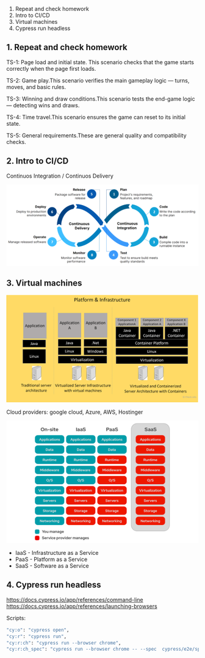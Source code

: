 1. Repeat and check homework
2. Intro to CI/CD
3. Virtual machines
4. Cypress run headless

## 1. Repeat and check homework

TS-1: Page load and initial state. This scenario checks that the game starts correctly when the page first loads.

TS-2: Game play.This scenario verifies the main gameplay logic — turns, moves, and basic rules.

TS-3: Winning and draw conditions.This scenario tests the end-game logic — detecting wins and draws.

TS-4: Time travel.This scenario ensures the game can reset to its initial state.

TS-5: General requirements.These are general quality and compatibility checks.



## 2. Intro to CI/CD

Continuos Integration / Continuos Delivery

![](/pictures/cicd.png)


## 3. Virtual machines
![](/pictures/virtualisation.png)  


Cloud providers: google cloud, Azure, AWS, Hostinger

![](/pictures/saas.png)  

* IaaS - Infrastructure as a Service  
* PaaS - Platform as a Service  
* SaaS - Software as a Service 


## 4. Cypress run headless

https://docs.cypress.io/app/references/command-line  
https://docs.cypress.io/app/references/launching-browsers    

Scripts: 
```bash
"cy:o": "cypress open",
"cy:r": "cypress run",
"cy:r:ch": "cypress run --browser chrome",
"cy:r:ch_spec": "cypress run --browser chrome -- --spec  cypress/e2e/spec.cy.js"
```
